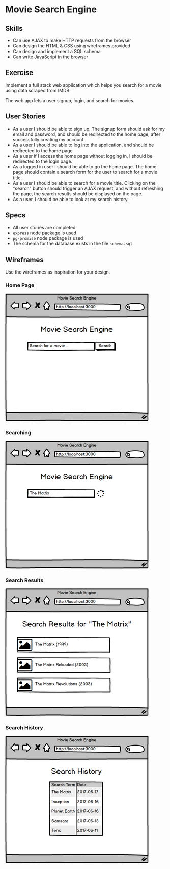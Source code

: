 # Movie Search Engine


## Skills

-  Can use AJAX to make HTTP requests from the browser
-  Can design the HTML & CSS using wireframes provided
-  Can design and implement a SQL schema
-  Can write JavaScript in the browser

## Exercise

Implement a full stack web application which helps you search for a movie using data scraped from IMDB.

The web app lets a user signup, login, and search for movies.

## User Stories
- As a user I should be able to sign up. The signup form should ask for my email and password, and should be redirected to the home page, after successfully creating my account
- As a user I should be able to log into the application, and should be redirected to the home page
- As a user if I access the home page without logging in, I should be redirected to the login page.
- As a logged in user I should be able to go the home page. The home page should contain a search form for the user to search for a movie title.
- As a user I should be able to search for a movie title. Clicking on the "search" button should trigger an AJAX request, and without refreshing the page, the search results should be displayed on the page.
- As a user, I should be able to look at my search history.

## Specs
- All user stories are completed
- `express` node package is used
- `pg-promise` node package is used
- The schema for the database exists in the file `schema.sql`

## Wireframes

Use the wireframes as inspiration for your design.

### Home Page

![home-page](./home-page.png)

### Searching

![searching](./searching.png)

### Search Results

![search-results](./search-results.png)

### Search History

![search-history](./search-history.png)

